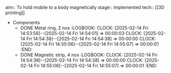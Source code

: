 aim:: To hold mobile to a body magnetically
stage:: implemented
tech:: [[3D printing]]

- Components
	- DONE Metal ring, 2 nos
	  :LOGBOOK:
	  CLOCK: [2025-02-14 Fri 14:53:58]--[2025-02-14 Fri 14:54:01] =>  00:00:03
	  CLOCK: [2025-02-14 Fri 14:54:38]--[2025-02-14 Fri 14:54:38] =>  00:00:00
	  CLOCK: [2025-02-14 Fri 14:55:06]--[2025-02-14 Fri 14:55:07] =>  00:00:01
	  :END:
	- DONE Magnetic strip, 4 nos
	  :LOGBOOK:
	  CLOCK: [2025-02-14 Fri 14:54:38]--[2025-02-14 Fri 14:54:38] =>  00:00:00
	  CLOCK: [2025-02-14 Fri 14:55:06]--[2025-02-14 Fri 14:55:07] =>  00:00:01
	  :END: